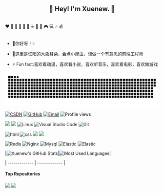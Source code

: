 
<h2 align="center">👋 Hey! I'm Xuenew. 🐘</h2>
<br />
❤️ 🍦 🍓 🍉 🍋 🥛 ☕ 🍗 🍟 🎮 💻 🎶 💰
<br />
<br />

- 🔭你好呀！💡

- 🤔这里是忆阳的大象耳朵，会点小爬虫，想做一个有意思的前端工程师

- ⚡ Fun fact:喜欢看动漫，喜欢看小说，喜欢听音乐，喜欢看电影，喜欢做游戏

![](./images/github-contribution-grid-snake.svg)


[//]: # (<img align="right" src="https://github-readme-stats.vercel.app/api?username=Xuenew&show_icons=true&icon_color=CE1D2D&text_color=718096&bg_color=ffffff&hide_title=true" />)

[![CSDN](https://img.shields.io/badge/CSDN-17c0eb?style=flat-square&logo=Telegram)](https://blog.csdn.net/weixin_41804512)
[![GitHub](https://img.shields.io/badge/GitHub-181717?style=flat-square&logo=github&logoColor=white)](https://github.com/Xuenew)
[![Email](https://img.shields.io/badge/QQEmail-ea4335?style=flat-square&logo=Mail.Ru)](1287986063@qq.com)
![Profile views](https://views.whatilearened.today/views/github/Xuenew/views.svg)

[![](https://img.shields.io/badge/CSDN-吃瓜的瓜农-blue.svg)](https://blog.csdn.net/weixin_41804512)
![](https://img.shields.io/badge/ubuntu-20.04-<COLOR>.svg)
![Linux](https://img.shields.io/badge/-Linux-FCC624?style=flat-square&logo=linux&logoColor=black)
![Visual Studio Code](https://img.shields.io/badge/-Visual%20Studio%20Code-007acc?style=flat-square&logo=Visual%20Studio%20Code)
![Git](https://img.shields.io/badge/-Git-f05032?style=flat-square&logo=Git&logoColor=white)


![html](https://img.shields.io/badge/-html-E34F26?style=flat-square&logo=html5&logoColor=white)
![css](https://img.shields.io/badge/-css-1572B6?style=flat-square&logo=css3)
![](https://img.shields.io/badge/JavaScript-red?style=flat-square&logo=javascript) 
![](https://img.shields.io/badge/Vue.js-black?style=flat-square&logo=vue.js) 


![Redis](https://img.shields.io/badge/Redis-DC382D?style=flat-square&logo=redis&logoColor=white)
![Nginx](https://img.shields.io/badge/-Nginx-269539?style=flat-square&logo=Nginx)
![Mysql](https://img.shields.io/badge/MySQL-blue?style=flat-square&logo=mysql&logoColor=black)
![Elastic](https://img.shields.io/badge/Elasticsearch-FEC514?style=flat-square&logo=Elastic&logoColor=white)
![Elastic](https://img.shields.io/badge/Cocoscrator?style=flat-square&logo=Elastic&logoColor=white)

|<img height="130px" src="https://github-readme-stats.vercel.app/api?username=Xuenew&hide_title=true&show_icons=true&hide=issues&include_all_commits=true&count_private=true&theme=graywhite&hide_border=true&bg_color=45,ff7979,ffd479,fffc79,73fa79" alt="Xuenew's GitHub Stats">|<img height="130px" src="https://github-readme-stats.vercel.app/api/top-langs?username=Xuenew&hide_title=true&layout=compact&theme=graywhite&hide_border=true&bg_color=45,fffc79,73fa79,75f0db" alt="Most Used Languages">|

| ------------- | ------------- |
#### Top Repositories


<a href="https://github.com/Xuenew/PyTopicsApiExplore">
  <img align="center" src="https://github-readme-stats.vercel.app/api/pin/?username=Xuenew&repo=PyTopicsApiExplore&theme=buefy" />
</a>
<a href="https://github.com/Xuenew/Python_Spider_Al">
  <img align="center" src="https://github-readme-stats.vercel.app/api/pin/?username=Xuenew&repo=Python_Spider_All&theme=buefy" />
</a>


